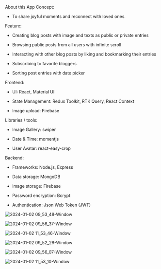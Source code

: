 
About this App
Concept:

* To share joyful moments and reconnect with loved ones.

Feature:

* Creating blog posts with image and texts as public or private entries

* Browsing public posts from all users with infinite scroll

* Interacting with other blog posts by liking and bookmarking their entries

* Subscribing to favorite bloggers

* Sorting post entries with date picker

Frontend:

* UI: React, Material UI

* State Management: Redux Toolkit, RTK Query, React Context

* Image upload: Firebase

Libraries / tools:

* Image Gallery: swiper

* Date & Time: momentjs

* User Avatar: react-easy-crop

Backend:

* Frameworks: Node.js, Express

* Data storage: MongoDB

* Image storage: Firebase

* Password encryption: Bcrypt

* Authentication: Json Web Token (JWT)
  

![2024-01-02 09_53_48-Window](https://github.com/kanemds/mern-blog/assets/90575401/5fa9a6d1-fc1d-4b78-8243-94ab625a9960)

![2024-01-02 09_56_37-Window](https://github.com/kanemds/mern-blog/assets/90575401/261e159b-71f8-4e25-abdb-5ccd6374c154)

![2024-01-02 11_53_46-Window](https://github.com/kanemds/MERN-social-media-blog-project/assets/90575401/6dd9258d-4d27-4fdd-9619-377cfd949dd8)

![2024-01-02 09_52_28-Window](https://github.com/kanemds/mern-blog/assets/90575401/1b0f665d-33dc-4604-9fe2-75839b49a036)

![2024-01-02 09_56_07-Window](https://github.com/kanemds/mern-blog/assets/90575401/82b290ba-3397-4c01-a745-d5cc44c4ffce)

![2024-01-02 11_53_10-Window](https://github.com/kanemds/MERN-social-media-blog-project/assets/90575401/37160efa-b947-475a-9458-0c85e510203a)

